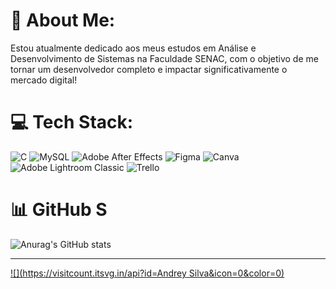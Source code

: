 # 💫 About Me:
Estou atualmente dedicado aos meus estudos em Análise e Desenvolvimento de Sistemas na Faculdade SENAC, com o objetivo de me tornar um desenvolvedor completo e impactar significativamente o mercado digital!


# 💻 Tech Stack:
![C](https://img.shields.io/badge/c-%2300599C.svg?style=for-the-badge&logo=c&logoColor=white) ![MySQL](https://img.shields.io/badge/mysql-4479A1.svg?style=for-the-badge&logo=mysql&logoColor=white) ![Adobe After Effects](https://img.shields.io/badge/Adobe%20After%20Effects-9999FF.svg?style=for-the-badge&logo=Adobe%20After%20Effects&logoColor=white) ![Figma](https://img.shields.io/badge/figma-%23F24E1E.svg?style=for-the-badge&logo=figma&logoColor=white) ![Canva](https://img.shields.io/badge/Canva-%2300C4CC.svg?style=for-the-badge&logo=Canva&logoColor=white) ![Adobe Lightroom Classic](https://img.shields.io/badge/Adobe%20Lightroom%20Classic-31A8FF.svg?style=for-the-badge&logo=Adobe%20Lightroom%20Classic&logoColor=white) ![Trello](https://img.shields.io/badge/Trello-%23026AA7.svg?style=for-the-badge&logo=Trello&logoColor=white)
# 📊 GitHub S

![Anurag's GitHub stats](https://github-readme-stats.vercel.app/api?username=AndreyrbSilva_icons=true&theme=midnight-purple)

  
---
[![](https://visitcount.itsvg.in/api?id=Andrey Silva&icon=0&color=0)](https://visitcount.itsvg.in)

<!-- Proudly created with GPRM ( https://gprm.itsvg.in ) -->
